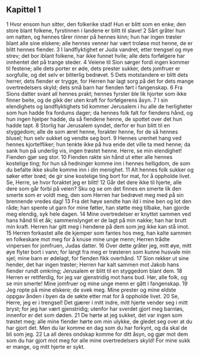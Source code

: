 ## Kapittel 1

1 Hvor ensom hun sitter, den folkerike stad! Hun er blitt som en enke; den store blant folkene, fyrstinnen i landene er blitt til slave!
2 Sårt gråter hun om natten, og hennes tårer rinner på hennes kinn; hun har ingen trøster blant alle sine elskere; alle hennes venner har vært troløse mot henne, de er blitt hennes fiender.
3 I landflyktighet er Juda vandret, etter trengsel og mye strev; det bor iblant folkene, har ikke funnet hvile; alle dets forfølgere har innhentet det på trange steder.
4 Veiene til Sion sørger fordi ingen kommer til festene; alle dets porter er øde, dets prester sukker, dets jomfruer er sorgfulle, og det selv er bitterlig bedrøvet.
5 Dets motstandere er blitt dets herrer, dets fiender er trygge, for Herren har lagt sorg på det for dets mange overtredelsers skyld; dets små barn har fienden ført i fangenskap.
6 Fra Sions datter svant all hennes prakt; hennes fyrster ble lik hjorter som ikke finner beite, og de gikk der uten kraft for forfølgerens åsyn.
7 I sin elendighets og landflyktighets tid kommer Jerusalem i hu alle de herligheter som hun hadde fra fordums dager; da hennes folk falt for fiendens hånd, og hun ingen hjelper hadde, da så fiendene henne, de spottet over det hun hadde tapt.
8 Storlig har Jerusalem syndet, derfor er hun blitt til en styggedom; alle de som æret henne, forakter henne, for de så hennes blusel; hun selv sukket og vendte seg bort.
9 Hennes urenhet hang ved hennes kjortelfliker; hun tenkte ikke på hva ende det ville ta med henne; da sank hun på underlig vis, ingen trøstet henne. Herre, se min elendighet! Fienden gjør seg stor.
10 Fienden rakte sin hånd ut etter alle hennes kostelige ting; for hun så hedninger komme inn i hennes helligdom, de som du befalte ikke skulle komme inn i din menighet.
11 Alt hennes folk sukker og søker etter brød; de gir sine kostelige ting bort for mat, for å oppholde livet. Se, Herre, se hvor foraktet jeg er blitt!
12 Går det dere ikke til hjerte, alle dere som går forbi på veien? Sku og se om det finnes en smerte lik den smerte som er voldt meg, den som Herren har bedrøvet meg med på sin brennende vredes dag!
13 Fra det høye sendte han ild i mine ben og lot den råde; han spente ut garn for mine føtter, han støtte meg tilbake, han gjorde meg elendig, syk hele dagen.
14 Mine overtredelser er knyttet sammen ved hans hånd til et åk; sammenslynget er de lagt på min nakke; han har brutt min kraft. Herren har gitt meg i hendene på dem som jeg ikke kan stå imot.
15 Herren forkastet alle de kjemper som fantes hos meg, han kalte sammen en folkeskare mot meg for å knuse mine unge menn; Herren trådte vinpersen for jomfruen, Judas datter.
16 Over dette gråter jeg, mitt øye, mitt øye flyter bort i vann; for langt fra meg er trøsteren som kunne husvale min sjel; mine barn er ødelagt, for fienden fikk overhånd.
17 Sion rekker ut sine hender, det har ingen trøster; Herren har kalt sammen mot Jakob hans fiender rundt omkring; Jerusalem er blitt til en styggedom blant dem.
18 Herren er rettferdig, for jeg var gjenstridig mot hans bud. Hør, alle folk, og se min smerte! Mine jomfruer og mine unge menn er gått i fangenskap.
19 Jeg ropte på mine elskere; de svek meg. Mine prester og mine eldste oppgav ånden i byen da de søkte etter mat for å oppholde livet.
20 Se, Herre, jeg er i trengsel! Det gjærer i mitt indre, mitt hjerte vender seg i mitt bryst; for jeg har vært gjenstridig; utenfor har sverdet gjort meg barnløs, innenfor er det som døden.
21 De hørte at jeg sukket, det var ingen som trøstet meg; alle mine fiender hørte om min ulykke, de gledet seg over at du har gjort det. Men du lar komme en dag som du har forkynt, og da skal de bli som jeg.
22 La all deres ondskap komme for ditt åsyn, og gjør mot dem som du har gjort mot meg for alle mine overtredelsers skyld! For mine sukk er mange, og mitt hjerte er sykt.
